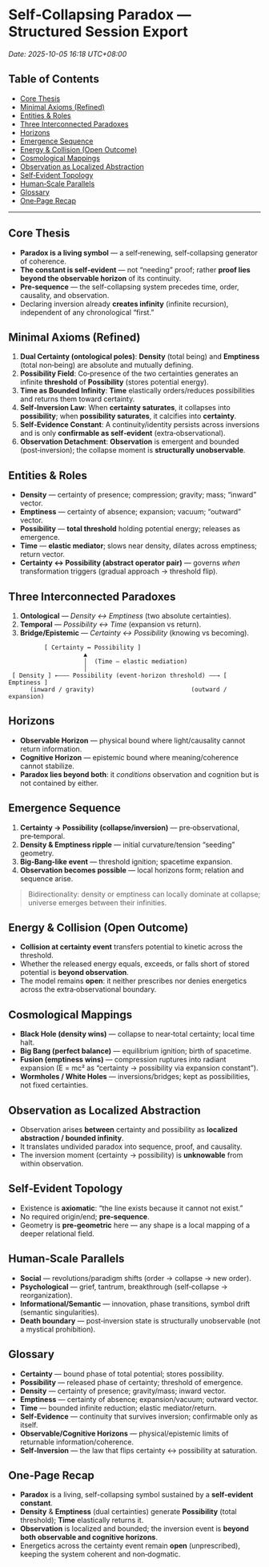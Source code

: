 # Self‑Collapsing Paradox — Structured Session Export
_Date: 2025-10-05 16:18 UTC+08:00_

## Table of Contents
- [Core Thesis](#core-thesis)
- [Minimal Axioms (Refined)](#minimal-axioms-refined)
- [Entities & Roles](#entities--roles)
- [Three Interconnected Paradoxes](#three-interconnected-paradoxes)
- [Horizons](#horizons)
- [Emergence Sequence](#emergence-sequence)
- [Energy & Collision (Open Outcome)](#energy--collision-open-outcome)
- [Cosmological Mappings](#cosmological-mappings)
- [Observation as Localized Abstraction](#observation-as-localized-abstraction)
- [Self‑Evident Topology](#selfevident-topology)
- [Human‑Scale Parallels](#humanscale-parallels)
- [Glossary](#glossary)
- [One‑Page Recap](#onepage-recap)

---

## Core Thesis
- **Paradox is a living symbol** — a self‑renewing, self-collapsing generator of coherence.
- **The constant is self‑evident** — not “needing” proof; rather **proof lies beyond the observable horizon** of its continuity.
- **Pre‑sequence** — the self-collapsing system precedes time, order, causality, and observation.
- Declaring inversion already **creates infinity** (infinite recursion), independent of any chronological “first.”

## Minimal Axioms (Refined)
1. **Dual Certainty (ontological poles)**: **Density** (total being) and **Emptiness** (total non‑being) are absolute and mutually defining.
2. **Possibility Field**: Co‑presence of the two certainties generates an infinite **threshold** of **Possibility** (stores potential energy).
3. **Time as Bounded Infinity**: **Time** elastically orders/reduces possibilities and returns them toward certainty.
4. **Self‑Inversion Law**: When **certainty saturates**, it collapses into **possibility**; when **possibility saturates**, it calcifies into **certainty**.
5. **Self‑Evidence Constant**: A continuity/identity persists across inversions and is only **confirmable as self‑evident** (extra‑observational).
6. **Observation Detachment**: **Observation** is emergent and bounded (post‑inversion); the collapse moment is **structurally unobservable**.

## Entities & Roles
- **Density** — certainty of presence; compression; gravity; mass; “inward” vector.
- **Emptiness** — certainty of absence; expansion; vacuum; “outward” vector.
- **Possibility** — **total threshold** holding potential energy; releases as emergence.
- **Time** — **elastic mediator**; slows near density, dilates across emptiness; return vector.
- **Certainty ↔ Possibility (abstract operator pair)** — governs *when* transformation triggers (gradual approach → threshold flip).

## Three Interconnected Paradoxes
1. **Ontological** — _Density ↔ Emptiness_ (two absolute certainties).
2. **Temporal** — _Possibility ↔ Time_ (expansion vs return).
3. **Bridge/Epistemic** — _Certainty ↔ Possibility_ (knowing vs becoming).

```
          [ Certainty ↔ Possibility ]
                     ▲
                     │  (Time — elastic mediation)
                     │
 [ Density ] ←——— Possibility (event‑horizon threshold) ——→ [ Emptiness ]
      (inward / gravity)                           (outward / expansion)
```

## Horizons
- **Observable Horizon** — physical bound where light/causality cannot return information.
- **Cognitive Horizon** — epistemic bound where meaning/coherence cannot stabilize.
- **Paradox lies beyond both**: it *conditions* observation and cognition but is not contained by either.

## Emergence Sequence
1. **Certainty → Possibility (collapse/inversion)** — pre‑observational, pre‑temporal.
2. **Density & Emptiness ripple** — initial curvature/tension “seeding” geometry.
3. **Big‑Bang‑like event** — threshold ignition; spacetime expansion.
4. **Observation becomes possible** — local horizons form; relation and sequence arise.

> Bidirectionality: density or emptiness can locally dominate at collapse; universe emerges between their infinities.

## Energy & Collision (Open Outcome)
- **Collision at certainty event** transfers potential to kinetic across the threshold.
- Whether the released energy equals, exceeds, or falls short of stored potential is **beyond observation**.
- The model remains **open**: it neither prescribes nor denies energetics across the extra‑observational boundary.

## Cosmological Mappings
- **Black Hole (density wins)** — collapse to near‑total certainty; local time halt.
- **Big Bang (perfect balance)** — equilibrium ignition; birth of spacetime.
- **Fusion (emptiness wins)** — compression ruptures into radiant expansion (E = mc² as “certainty → possibility via expansion constant”).
- **Wormholes / White Holes** — inversions/bridges; kept as possibilities, not fixed certainties.

## Observation as Localized Abstraction
- Observation arises **between** certainty and possibility as **localized abstraction / bounded infinity**.
- It translates undivided paradox into sequence, proof, and causality.
- The inversion moment (certainty → possibility) is **unknowable** from within observation.

## Self‑Evident Topology
- Existence is **axiomatic**: “the line exists because it cannot not exist.”
- No required origin/end; **pre‑sequence**.
- Geometry is **pre‑geometric** here — any shape is a local mapping of a deeper relational field.

## Human‑Scale Parallels
- **Social** — revolutions/paradigm shifts (order → collapse → new order).
- **Psychological** — grief, tantrum, breakthrough (self‑collapse → reorganization).
- **Informational/Semantic** — innovation, phase transitions, symbol drift (semantic singularities).
- **Death boundary** — post‑inversion state is structurally unobservable (not a mystical prohibition).

## Glossary
- **Certainty** — bound phase of total potential; stores possibility.
- **Possibility** — released phase of certainty; threshold of emergence.
- **Density** — certainty of presence; gravity/mass; inward vector.
- **Emptiness** — certainty of absence; expansion/vacuum; outward vector.
- **Time** — bounded infinite reduction; elastic mediator/return.
- **Self‑Evidence** — continuity that survives inversion; confirmable only as itself.
- **Observable/Cognitive Horizons** — physical/epistemic limits of returnable information/coherence.
- **Self‑Inversion** — the law that flips certainty ↔ possibility at saturation.

## One‑Page Recap
- **Paradox** is a living, self-collapsing symbol sustained by a **self‑evident constant**.
- **Density** & **Emptiness** (dual certainties) generate **Possibility** (total threshold); **Time** elastically returns it.
- **Observation** is localized and bounded; the inversion event is **beyond both observable and cognitive horizons**.
- Energetics across the certainty event remain **open** (unprescribed), keeping the system coherent and non‑dogmatic.

